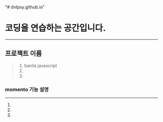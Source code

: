 "# dvlpsy.github.io" 
# 코딩을 연습하는 공간입니다.
------------
## 프로젝트 이름
> 1. banila javascript
> 2. 
> 3.
### momento 기능 설명
------------
1.
2.
3.
